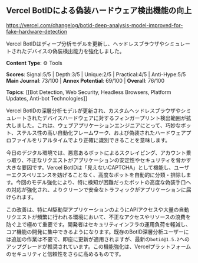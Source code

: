## Vercel BotIDによる偽装ハードウェア検出機能の向上

https://vercel.com/changelog/botid-deep-analysis-model-improved-for-fake-hardware-detection

Vercel BotIDはディープ分析モデルを更新し、ヘッドレスブラウザやシミュレートされたデバイスの偽装検出能力を強化しました。

**Content Type**: ⚙️ Tools

**Scores**: Signal:5/5 | Depth:3/5 | Unique:2/5 | Practical:4/5 | Anti-Hype:5/5
**Main Journal**: 73/100 | **Annex Potential**: 69/100 | **Overall**: 76/100

**Topics**: [[Bot Detection, Web Security, Headless Browsers, Platform Updates, Anti-bot Technologies]]

Vercel BotIDの深層分析モデルが更新され、カスタムヘッドレスブラウザやシミュレートされたデバイスハードウェアに対するフィンガープリント検出範囲が拡大しました。これは、ウェブアプリケーションエンジニアにとって、巧妙なボット、ステルス性の高い自動化フレームワーク、および偽装されたハードウェアプロファイルをリアルタイムでより正確に識別できることを意味します。

今日のデジタル環境では、悪意あるボットによるスクレイピング、アカウント乗っ取り、不正なリクエストがアプリケーションの安定性やセキュリティを脅かす大きな要因です。Vercel BotIDは「見えないCAPTCHA」として機能し、ユーザーエクスペリエンスを妨げることなく、高度なボットを自動的に分類・排除します。今回のモデル強化により、特に検知が困難だったボットの高度な偽装手口への対応が強化され、よりクリーンで安全なトラフィックがアプリケーションに届けられます。

この改善は、特にAI駆動型アプリケーションのようにAPIアクセスや大量の自動リクエストが頻繁に行われる環境において、不正なアクセスやリソースの浪費を防ぐ上で極めて重要です。開発者はセキュリティインフラの運用負荷を軽減し、コア機能の開発に集中できるようになります。既存のBotID深層分析ユーザーには追加の作業は不要で、即座に更新が適用されますが、最新の`botid@1.5.2`へのアップグレードが推奨されています。この機能強化は、Vercelプラットフォームのセキュリティと信頼性をさらに高めるものです。